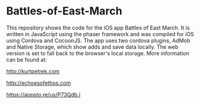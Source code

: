 # Battles-of-East-March

This repository shows the code for the iOS app Battles of East March.  It is written in JavaScript using the phaser framework and was compiled for iOS using Cordova and CocoonJS.  The app uses two cordova plugins, AdMob and Native Storage, which show adds and save data locally.  The web version is set to fall back to the browser's local storage.  More information can be found at:

http://kurtpetrek.com

http://echoesofethos.com

https://appsto.re/us/P73Qdb.i

